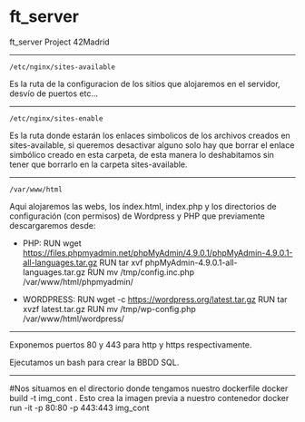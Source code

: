 # ft_server
ft_server Project 42Madrid

----------------------------------------------------------------------------------
    /etc/nginx/sites-available
Es la ruta de la configuracion de los sitios que alojaremos en el servidor, desvío de puertos etc...

----------------------------------------------------------------------------------
    /etc/nginx/sites-enable
Es la ruta donde estarán los enlaces simbolicos de los archivos creados en sites-available, si queremos desactivar alguno solo hay que borrar el enlace         simbólico creado en esta carpeta, de esta manera lo deshabitamos sin tener que borrarlo en la carpeta sites-available.

----------------------------------------------------------------------------------
    /var/www/html
Aqui alojaremos las webs, los índex.html, index.php y los directorios de configuración (con permisos) de Wordpress y PHP que previamente descargaremos desde:

   - PHP:
RUN wget https://files.phpmyadmin.net/phpMyAdmin/4.9.0.1/phpMyAdmin-4.9.0.1-all-languages.tar.gz
RUN tar xvf phpMyAdmin-4.9.0.1-all-languages.tar.gz
RUN mv /tmp/config.inc.php /var/www/html/phpmyadmin/

   - WORDPRESS:
RUN wget -c https://wordpress.org/latest.tar.gz
RUN tar xvzf latest.tar.gz
RUN mv /tmp/wp-config.php /var/www/html/wordpress/

----------------------------------------------------------------------------------
Exponemos puertos 80 y 443 para http y https respectivamente.

Ejecutamos un bash para crear la BBDD SQL.

----------------------------------------------------------------------------------
#Nos situamos en el directorio donde tengamos nuestro dockerfile
    docker build -t img_cont .
Esto crea la imagen previa a nuestro contenedor
    docker run -it -p 80:80 -p 443:443 img_cont
    
